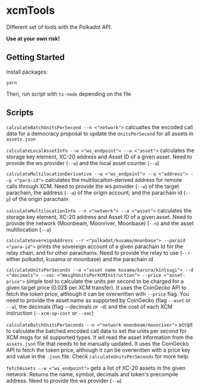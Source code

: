 # xcmTools

Different set of tools with the Polkadot API.

**Use at your own risk!**

## Getting Started

Install packages:

```
yarn
```

Then, run script with `ts-node` depending on the file


## Scripts

`calculateBatchUnitsPerSecond --n <"network">` calcualtes the encoded call data for a democracy proposal to update the `UnitsPerSecond` for all assets in `assets.json`

`calculateLocalAssetInfo --w <"ws_endpoint"> --a <"asset">` calculates the storage key element, XC-20 address and Asset ID of a given asset. Need to provide the ws provider (`--w`) and the local asset counter (`--a`)  

`calculateMultilocationDerivative --w <"ws_endpoint"> --a <"address"> --p <"para-id">` calculates the multilocaiton-derived address for remote calls through XCM. Need to provide the ws provider (`--w`) of the target parachain, the address (`--a`) of the origin account, and the parachain id (`--p`) of the origin parachain 

`calculateMultilocationInfo --n <"network"> --a <"asset">` calculates the storage key element, XC-20 address and Asset ID of a given asset. Need to provide the network (Moonbeam, Moonriver, Moonbase) (`--n`) and the asset multilocation (`--a`)  

`calculateSovereignAddress --r <"polkadot/kusama/moonbase"> --paraid <"para-id">` prints the sovereign account of a given parachain Id for the relay chain, and for other parachains. Need to provide the relay to use (`--r` either polkadot, kusama or moonbase) and the parachain id

`calculateUnitsPerSeconds --a <"asset name kusama/karura/kintsugi"> --d <"decimals"> --xoc <"WeighUnitsPerXCMInstruction"> --price <"asset-price">` simple tool to calculate the units per second to be charged for a given target price (0.02$ per XCM transfer). It uses the CoinGecko API to fetch the token price, although it can be overwritten with `--price` flag. You need to provide the asset name as supported by CoinGecko (flag `--aset` or `--a`), the decimals (flag --decimals or `-d`) and the cost of each XCM instruction (`--xcm-op-cost` or `--xoc`)

`calculateBatchUnitsPerSeconds --n <"network moonbeam/moonriver">` script to calculate the batched encoded call data to set the units per second for XCM msgs for all supported types. It wil read the asset information from the `assets.json` file that needs to be manually updated. It uses the CoinGecko API to fetch the token price, although it can be overwritten with a price key and value in the `.json` file. Check `calculateUnitsPerSeconds` for more help.

`fetchAssets --w <"ws_endpoint">` gets a list of XC-20 assets in the given network. Returns the name, symbol, decimals and token's precompile address. Need to provide the ws provider (`--w`)


